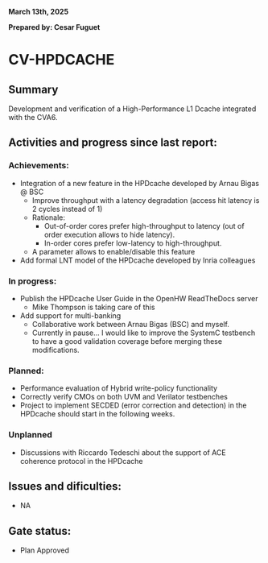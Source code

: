 **March 13th, 2025**

**Prepared by: Cesar Fuguet**

# CV-HPDCACHE

## Summary

Development and verification of a High-Performance L1 Dcache integrated with
the CVA6.

## Activities and progress since last report:

### Achievements:

* Integration of a new feature in the HPDcache developed by Arnau Bigas @ BSC
  * Improve throughput with a latency degradation (access hit latency is 2
    cycles instead of 1)
  * Rationale:
    * Out-of-order cores prefer high-throughput to latency (out of order
      execution allows to hide latency).
    * In-order cores prefer low-latency to high-throughput.
  * A parameter allows to enable/disable this feature
* Add formal LNT model of the HPDcache developed by Inria colleagues 

### In progress:

* Publish the HPDcache User Guide in the OpenHW ReadTheDocs server
  * Mike Thompson is taking care of this
* Add support for multi-banking
  * Collaborative work between Arnau Bigas (BSC) and myself.
  * Currently in pause... I would like to improve the SystemC testbench to have
    a good validation coverage before merging these modifications.

### Planned:

* Performance evaluation of Hybrid write-policy functionality
* Correctly verify CMOs on both UVM and Verilator testbenches
* Project to implement SECDED (error correction and detection) in the HPDcache
  should start in the following weeks.

### Unplanned

* Discussions with Riccardo Tedeschi about the support of ACE coherence
  protocol in the HPDcache

## Issues and dificulties:

* NA

## Gate status:

* Plan Approved
